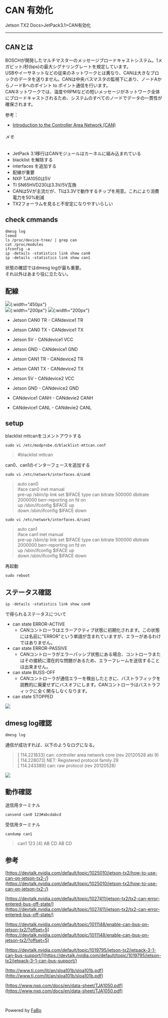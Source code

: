 # CAN 有効化
Jetson TX2 Docs>JetPack3.1>CAN有効化
<hr>

## CANとは
BOSCHが開発したマルチマスターのメッセージブロードキャストシステム。1メガビット/秒(bps)の最大シグナリングレートを規定しています。<br>
USBやイーサネットなどの従来のネットワークとは異なり、CANは大きなブロックのデータを送りません。CANは中央バスマスタの監視下にあり、ノードAからノードBへのポイント to ポイント通信を行います。<br>
CANネットワークでは、温度やRPMなどの短いメッセージがネットワーク全体にブロードキャストされるため、システムのすべてのノードでデータの一貫性が確保されます。

参考：
* [Introduction to the Controller Area Network (CAN)](http://www.ti.com/lit/an/sloa101b/sloa101b.pdf)

###### メモ
* JetPack 3.1移行はCANモジュールはカーネルに組み込まれている
* blacklist を解除する
* interfaces を追加する
* 配線が重要
* NXP TJA1050は5V
* TI SN65HVD230は3.3V/5V互換
* CANは5Vが主流だが、TIは3.3Vで動作するチップを用意。これにより消費電力を50%削減
* TX2フォーラムを見ると不安定になりやすいらしい

## check cmmands
```
dmesg log
lsmod
ls /proc/device-tree/ | grep can
cat /proc/modules
ifconfig -a
ip -details -statistics link show can0
ip -details -statistics link show can1
```
状態の確認ではdmesg logが最も重要。<br>
それ以外はあまり役に立たない。

## 配線
![](./img/can.png){:width="450px"}  
![](./img/J21-2.png){:width="200px"}
![](./img/J26-2.png){:width="200px"}

* Jetson CAN0 TR - CANdevice1 TR
* Jetson CAN0 TX - CANdevice1 TX
* Jetson 5V - CANdevice1 VCC 
* Jetson GND - CANdevice1 GND

* Jetson CAN1 TR - CANdevice2 TR
* Jetson CAN1 TX - CANdevice2 TX
* Jetson 5V - CANdevice2 VCC 
* Jetson GND - CANdevice2 GND

* CANdevice1 CANH - CANdevie2 CANH
* CANdevice1 CANL - CANdevie2 CANL


## setup
blacklist mttcanをコメントアウトする
```
sudo vi /etc/modprobe.d/blacklist-mttcan.conf
```
> #blacklist mttcan


can0、can1のインターフェースを追加する
```
sudo vi /etc/network/interfaces.d/can0
```
>auto can0  
>iface can0 inet manual  
>pre-up /sbin/ip link set $IFACE type can bitrate 500000 dbitrate 2000000 berr-reporting on fd on  
>up /sbin/ifconfig $IFACE up  
>down /sbin/ifconfig $IFACE down  

```
sudo vi /etc/network/interfaces.d/can1
```
>auto can1  
>iface can1 inet manual  
>pre-up /sbin/ip link set $IFACE type can bitrate 500000 dbitrate 2000000 berr-reporting on fd on  
>up /sbin/ifconfig $IFACE up  
>down /sbin/ifconfig $IFACE down  

再起動
```
sudo reboot
```


## ステータス確認
```
ip -details -statistics link show can0
```
で得られるステータスについて
* can state ERROR-ACTIVE
  * CANコントローラはエラーアクティブ状態に初期化されます。この状態には名前に"ERROR"という単語が含まれていますが、エラーがあるわけではありません。
* can state ERROR-PASSIVE
  * CANコントローラがエラーパッシブ状態にある場合、コントローラまたはその接続に潜在的な問題があるため、エラーフレームを送信することは出来ません。
* can state BUSS-OFF
  * CANコントローラが通信エラーを検出したときに、バストラフィックを説教的に廃棄せずにバスオフにします。CANコントローラはバストラフィックに全く関与しなくなります。
* can state STOPPED

![](./img/can-status.png)  


## dmesg log確認
```
dmesg log
```
通信が成功すれば、以下のようなログになる。
>[   114.221833] can: controller area network core (rev 20120528 abi 9)  
>[   114.228073] NET: Registered protocol family 29  
>[   114.243389] can: raw protocol (rev 20120528)  

![](./img/can-dmesg.png)  


## 動作確認
送信用ターミナル
```
cansend can0 123#abcdabcd
```
受信用ターミナル
```
candump can1
```
>  can1  123   [4]  AB CD AB CD  


## 参考
[https://devtalk.nvidia.com/default/topic/1025010/jetson-tx2/how-to-use-can-on-jetson-tx2-/](https://devtalk.nvidia.com/default/topic/1025010/jetson-tx2/how-to-use-can-on-jetson-tx2-/)

[https://devtalk.nvidia.com/default/topic/1027411/jetson-tx2/tx2-can-error-entered-bus-off-state/](https://devtalk.nvidia.com/default/topic/1027411/jetson-tx2/tx2-can-error-entered-bus-off-state/)

[https://devtalk.nvidia.com/default/topic/1011148/enable-can-bus-on-jetson-tx2/?offset=5](https://devtalk.nvidia.com/default/topic/1011148/enable-can-bus-on-jetson-tx2/?offset=5)

[https://devtalk.nvidia.com/default/topic/1019795/jetson-tx2/jetpack-3-1-can-bus-support/](https://devtalk.nvidia.com/default/topic/1019795/jetson-tx2/jetpack-3-1-can-bus-support/)

[http://www.ti.com/lit/an/sloa101b/sloa101b.pdf](http://www.ti.com/lit/an/sloa101b/sloa101b.pdf)

[https://www.nxp.com/docs/en/data-sheet/TJA1050.pdf](https://www.nxp.com/docs/en/data-sheet/TJA1050.pdf)


<br>

Powered by [FaBo](http://www.fabo.io)